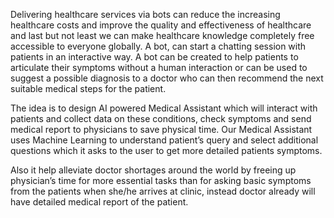 Delivering healthcare services via bots can reduce the increasing healthcare costs and improve the quality and effectiveness of healthcare and last but not least we can make healthcare knowledge completely free accessible to everyone globally. A bot, can start a chatting session with patients in an interactive way. A bot can be created to help patients to articulate their symptoms without a human interaction or can be used to suggest a possible diagnosis to a doctor who can then recommend the next suitable medical steps for the patient.

The idea is to design AI powered Medical Assistant which will interact with patients and collect data on these conditions, check symptoms and send medical report to physicians to save physical time. Our Medical Assistant uses Machine Learning to understand patient’s query and select additional questions which it asks to the user to get more detailed patients symptoms.

Also it help alleviate doctor shortages around the world by freeing up physician’s time for more essential tasks than for asking basic symptoms from the patients when she/he arrives at clinic, instead doctor already will have detailed medical report of the patient.

